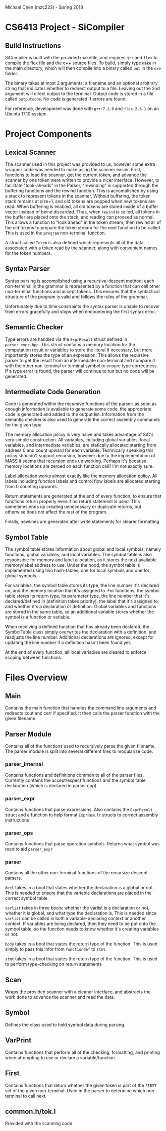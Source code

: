Michael Chen (mzc223) - Spring 2018

# CS6413 Project - SiCompiler

## Build Instructions

SiCompiler is built with the provided makefile, and requires `g++` and `flex` to compile the flex file and the c++ source files. To build, simply type `make` in the main directory, which will then compile into a binary called `out` in the `exe` folder.

The binary takes at most 2 arguments: a filename and an optional arbitrary string that indicates whether to redirect output to a file. Leaving out the 2nd argument will direct output to the terminal. Output code is stored in a file called `outputcode`. No code is generated if errors are found.

For reference, development was done with `g++:7.2.0` and `flex:2.6.1` on an Ubuntu 17.10 system.

# Project Components

## Lexical Scanner

The scanner used in this project was provided to us; however some extra wrapper code was needed to make using the scanner easier. First, functions to load the scanner, get the current token, and advance the scanner by one token were written to provide a nicer interface. However, to facilitate "look-aheads" in the Parser, "rewinding" is supported through the buffering functions and the rewind function. This is accomplished by using a stack to represent tokens in the scanner. Without buffering, the token stack remains at size=1, and old tokens are popped when new tokens are read. When buffering is enabled, all old tokens are stored inside of a buffer vector instead of beind discarded. Thus, when `rewind` is called, all tokens in the buffer are placed onto the stack, and reading can proceed as normal. This allows a function to "look ahead" in the token stream, then rewind all of the old tokens to prepare the token stream for the next function to be called. This is used in the `program` non-terminal function.

A struct called `Token` is also defined which represents all of the data associated with a token read by the scanner, along with convenient names for the token numbers.

## Syntax Parser

Syntax parsing is accomplished using a recursive-descent method: each non-terminal in the grammar is represented by a function that can call other non-terminal functions and accept tokens. This ensures that the syntactical structure of the program is valid and follows the rules of the grammar.

Unfortunately due to time constraints the syntax parser is unable to recover from errors gracefully and stops when encountering the first syntax error.

## Semantic Checker

Type errors are handled via the `ExprResult` struct defined in `parser_expr.hpp`. This struct contains a memory location for the computation result or variables to store the literal if necessary, but more importantly stores the type of an expression. This allows the recursive parser to get the result from an intermediate non-terminal and compare it with the other non-terminal or terminal symbol to ensure type correctness. If a type error is found, the parser will continue to run but no code will be generated.

## Intermediate Code Generation

Code is generated within the recursive functions of the parser: as soon as enough information is available to generate some code, the appropriate code is generated and added to the output list. Information from the semantic checker is also used to generate the correct assembly commands for the given type.

The memory allocation policy is very naive and takes advantage of SiC's very simple construction. All variables, including global variables, local variables, and intermediate variables, are statically allocated starting from address 0 and count upward for each variable. Technically speaking this policy shouldn't support recursion, however due to the implementation of MASS it seems that recursion ends up working. Perhaps it's because memory locations are zeroed on each function call? I'm not exactly sure.

Label allocation works almost exactly like the memory allocation policy. All labels including function labels and control flow labels are allocated starting from 0 counting upwards.

Return statements are generated at the end of every function, to ensure that functions return properly even if no return statement is used. This sometimes ends up creating unnecessary or duplicate returns, but otherwise does not affect the rest of the program.

Finally, newlines are generated after write statements for clearer formatting

## Symbol Table

The symbol table stores information about global and local symbols; namely functions, global variables, and local variables. The symbol table is also responsible for memory and label allocation, as it stores the next available memory/label address to use. Under the hood, the symbol table is implemented using two hash-tables; one for local symbols and one for global symbols.

For variables, the symbol table stores its type, the line number it's declared on, and the memory location that it's assigned to. For functions, the symbol table stores its return type, its parameter type, the line number that it's declared/defined in (definition takes priority), the label that it's assigned to, and whether it's a declaration or definition. Global variables and functions are stored in the same table, so an additional variable stores whether the symbol is a function or variable.

When receiving a defined function that has already been declared, the SymbolTable class simply overwrites the declaration with a definition, and readjusts the line number. Additional declarations are ignored, except for updating the line number if a definition hasn't been found yet.

At the end of every function, all local variables are cleared to enforce scoping between functions.

# Files Overview

## Main

Contains the main function that handles the command line arguments and redirects cout and cerr if specified. It then calls the parser function with the given filename.

## Parser Module

Contains all of the functions used to recursively parse the given filename. The parser module is split into several different files to modularize code.

### parser_internal

Contains functions and definitions common to all of the parser files. Currently contains the accept/expect functions and the symbol table declaration (which is declared in parser.cpp)

### parser_expr

Contains functions that parse expressions. Also contains the `ExprResult` struct and a function to help format `ExprResult` structs to correct assembly instructions

### parser_ops

Contains functions that parse operation symbols. Returns what symbol was read to aid `parser_expr`

### parser

Contains all the other non-terminal functions of the recursize descent parsers.

`decl` takes in a bool that states whether the declaration is a global or not. This is needed to ensure that the variable declarations are placed in the correct symbol table.

`varlist` takes in three bools: whether the varlist is a declaration or not, whether it is global, and what type the declaration is. This is needed since `varlist` can be called in both a variable-declaring context or another context. If variables are being declared, then they need to be put onto the symbol table, so the function needs to know whether it's creating variables or not.

`body` takes in a bool that states the return type of the function. This is used simply to pass this infor from `functiondef` to `stmt`.

`stmt` takes in a bool that states the return type of the function. This is used to perform type-checking on return statements

## Scan

Wraps the provided scanner with a cleaner interface, and abstracts the work done to advance the scanner and read the data.

## Symbol

Defines the class used to hold symbol data during parsing.

## VarPrint

Contains functions that perform all of the checking, formatting, and printing when attempting to use or declare a variable/function.

## First

Contains functions that return whether the given token is part of the `FIRST` set of the given non-terminal. Used in the parser to determine which non-terminal to call next.

## common.h/tok.l

Provided with the scanning code